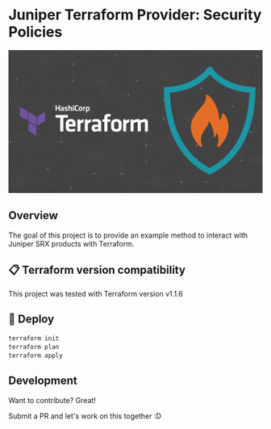 # Juniper Terraform Provider: Security Policies

[![N|Solid](https://raw.githubusercontent.com/cdot65/juniper-terraform-srx/dev/site/content/assets/images/topology.png)](https://juniper.net/)

## Overview

The goal of this project is to provide an example method to interact with Juniper SRX products with Terraform.

## 📋 Terraform version compatibility

This project was tested with Terraform version v1.1.6

## 🚀 Deploy

```bash
terraform init
terraform plan
terraform apply
```

## Development

Want to contribute? Great!

Submit a PR and let's work on this together :D